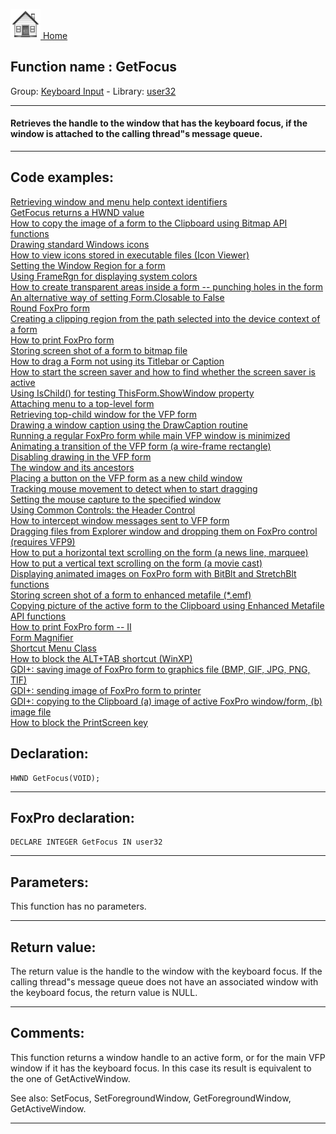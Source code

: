 [<img src="../../images/home.png"> Home ](https://github.com/VFPX/Win32API)  

## Function name : GetFocus
Group: [Keyboard Input](../../functions_group.md#Keyboard_Input)  -  Library: [user32](../../libraries.md#user32)  
***  


#### Retrieves the handle to the window that has the keyboard focus, if the window is attached to the calling thread"s message queue.
***  


## Code examples:
[Retrieving window and menu help context identifiers](../../samples/sample_025.md)  
[GetFocus returns a HWND value](../../samples/sample_090.md)  
[How to copy the image of a form to the Clipboard using Bitmap API functions](../../samples/sample_091.md)  
[Drawing standard Windows icons](../../samples/sample_112.md)  
[How to view icons stored in executable files (Icon Viewer)](../../samples/sample_113.md)  
[Setting the Window Region for a form](../../samples/sample_120.md)  
[Using FrameRgn for displaying system colors](../../samples/sample_125.md)  
[How to create transparent areas inside a form -- punching holes in the form](../../samples/sample_126.md)  
[An alternative way of setting Form.Closable to False](../../samples/sample_127.md)  
[Round FoxPro form](../../samples/sample_143.md)  
[Creating a clipping region from the path selected into the device context of a form](../../samples/sample_144.md)  
[How to print FoxPro form](../../samples/sample_158.md)  
[Storing screen shot of a form to bitmap file](../../samples/sample_187.md)  
[How to drag a Form not using its Titlebar or Caption](../../samples/sample_195.md)  
[How to start the screen saver and how to find whether the screen saver is active](../../samples/sample_196.md)  
[Using IsChild() for testing ThisForm.ShowWindow property](../../samples/sample_207.md)  
[Attaching menu to a top-level form](../../samples/sample_208.md)  
[Retrieving top-child window for the VFP form](../../samples/sample_209.md)  
[Drawing a window caption using the DrawCaption routine](../../samples/sample_238.md)  
[Running a regular FoxPro form while main VFP window is minimized](../../samples/sample_246.md)  
[Animating a transition of the VFP form (a wire-frame rectangle)](../../samples/sample_255.md)  
[Disabling drawing in the VFP form](../../samples/sample_257.md)  
[The window and its ancestors](../../samples/sample_266.md)  
[Placing a button on the VFP form as a new child window](../../samples/sample_274.md)  
[Tracking mouse movement to detect when to start dragging](../../samples/sample_281.md)  
[Setting the mouse capture to the specified window](../../samples/sample_282.md)  
[Using Common Controls: the Header Control](../../samples/sample_298.md)  
[How to intercept window messages sent to VFP form](../../samples/sample_307.md)  
[Dragging files from Explorer window and dropping them on FoxPro control (requires VFP9)](../../samples/sample_323.md)  
[How to put a horizontal text scrolling on the form (a news line, marquee)](../../samples/sample_352.md)  
[How to put a vertical text scrolling on the form (a movie cast)](../../samples/sample_354.md)  
[Displaying animated images on FoxPro form with BitBlt and StretchBlt functions](../../samples/sample_355.md)  
[Storing screen shot of a form to enhanced metafile (*.emf)](../../samples/sample_402.md)  
[Copying picture of the active form to the Clipboard using Enhanced Metafile API functions](../../samples/sample_404.md)  
[How to print FoxPro form -- II](../../samples/sample_406.md)  
[Form Magnifier](../../samples/sample_414.md)  
[Shortcut Menu Class](../../samples/sample_419.md)  
[How to block the ALT+TAB shortcut (WinXP)](../../samples/sample_432.md)  
[GDI+: saving image of FoxPro form to graphics file (BMP, GIF, JPG, PNG, TIF)](../../samples/sample_454.md)  
[GDI+: sending image of FoxPro form to printer](../../samples/sample_455.md)  
[GDI+: copying to the Clipboard (a) image of active FoxPro window/form, (b) image file](../../samples/sample_457.md)  
[How to block the PrintScreen key](../../samples/sample_489.md)  

## Declaration:
```foxpro  
HWND GetFocus(VOID);  
```  
***  


## FoxPro declaration:
```foxpro  
DECLARE INTEGER GetFocus IN user32  
```  
***  


## Parameters:
This function has no parameters.  
***  


## Return value:
The return value is the handle to the window with the keyboard focus. If the calling thread"s message queue does not have an associated window with the keyboard focus, the return value is NULL.  
***  


## Comments:
This function returns a window handle to an active form, or for the main VFP window if it has the keyboard focus. In this case its result is equivalent to the one of GetActiveWindow.  
  
See also: SetFocus, SetForegroundWindow, GetForegroundWindow, GetActiveWindow.  
  
***  

